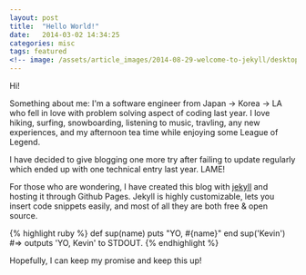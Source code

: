 ```yaml
---
layout: post
title:  "Hello World!"
date:   2014-03-02 14:34:25
categories: misc
tags: featured
<!-- image: /assets/article_images/2014-08-29-welcome-to-jekyll/desktop.jpg -->
---
```

Hi! 

Something about me:
I'm a software engineer from Japan -> Korea -> LA who fell in love with problem solving aspect of coding last year. I love hiking, surfing, snowboarding, listening to music, travling, any new experiences, and my afternoon tea time while enjoying some League of Legend. 

I have decided to give blogging one more try after failing to update regularly which ended up with one technical entry last year. LAME!

For those who are wondering, I have created this blog with [jekyll](http://jekyllrb.com) and hosting it through Github Pages. Jekyll is highly customizable, lets you insert code snippets easily, and most of all they are both free & open source.

{% highlight ruby %}
def sup(name)
  puts "YO, #{name}"
end
sup('Kevin')
#=> outputs 'YO, Kevin' to STDOUT.
{% endhighlight %}

Hopefully, I can keep my promise and keep this up!